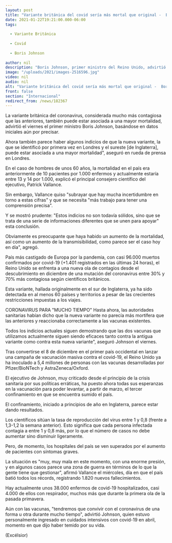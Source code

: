 ```yaml
---
layout: post
title: "Variante británica del covid sería más mortal que original -  Boris Johnson"
date: 2021-01-22T19:21:00.000-06:00
tags:
  
  - Variante Británica
  
  - Covid
  
  - Boris Johnson
  
author: nil
description: "Boris Johnson, primer ministro del Reino Unido, advirtió que la variante del coronavirus detectada en el país podría ser más mortal que la que originó la actual pandemia."
image: "/uploads/2021/images-2516596.jpg"
video: nil
audio: nil
alt: "Variante británica del covid sería más mortal que original -  Boris Johnson"
front: false
section: "Internacional"
redirect_from: /news/182367
---
```


La variante británica del coronavirus, considerada mucho más contagiosa que las anteriores, también puede estar asociada a una mayor mortalidad, advirtió el viernes el primer ministro Boris Johnson, basándose en datos iniciales aún por precisar. 

Ahora también parece haber algunos indicios de que la nueva variante, la que se identificó por primera vez en Londres y el sureste [de Inglaterra], puede estar asociada a una mayor mortalidad", aseguró en rueda de prensa en Londres.

En el caso de hombres de unos 60 años, la mortalidad en el país era anteriormente de 10 pacientes por 1.000 enfermos y actualmente estaría entre 13 y 14 por 1.000, explicó el principal consejero científico del ejecutivo, Patrick Vallance.

Sin embargo, Vallance quiso "subrayar que hay mucha incertidumbre en torno a estas cifras" y que se necesita "más trabajo para tener una comprensión precisa".

Y se mostró prudente: "Estos indicios no son todavía sólidos, sino que se trata de una serie de informaciones diferentes que se unen para apoyar" esta conclusión.

Obviamente es preocupante que haya habido un aumento de la mortalidad, así como un aumento de la transmisibilidad, como parece ser el caso hoy en día", agregó.

País más castigado de Europa por la pandemia, con casi 96.000 muertos confirmados por covid-19 (+1.401 registrados en las últimas 24 horas), el Reino Unido se enfrenta a una nueva ola de contagios desde el descubrimiento en diciembre de una mutación del coronavirus entre 30% y 70% más contagiosa según científicos británicos.

Esta variante, hallada originalmente en el sur de Inglaterra, ya ha sido detectada en al menos 60 países y territorios a pesar de las crecientes restricciones impuestas a los viajes. 

 

CORONAVIRUS PARA "MUCHO TIEMPO"
Hasta ahora, las autoridades sanitarias habían dicho que la nueva variante no parecía más mortífera que las anteriores y reaccionaba correctamente a las vacunas existentes.

Todos los indicios actuales siguen demostrando que las dos vacunas que utilizamos actualmente siguen siendo eficaces tanto contra la antigua variante como contra esta nueva variante", aseguró Johnson el viernes.

Tras convertirse el 8 de diciembre en el primer país occidental en lanzar una campaña de vacunación masiva contra el covid-19, el Reino Unido ya ha inoculado a 5,4 millones de personas con las vacunas desarrolladas por Pfizer/BioNTech y AstraZeneca/Oxford.

El ejecutivo de Johnson, muy criticado desde el principio de la crisis sanitaria por sus políticas erráticas, ha puesto ahora todas sus esperanzas en la vacunación para poder levantar, a partir de marzo, el tercer confinamiento en que se encuentra sumido el país.

El confinamiento, iniciado a principios de año en Inglaterra, parece estar dando resultados. 

Los científicos sitúan la tasa de reproducción del virus entre 1 y 0,8 (frente a 1,3-1,2 la semana anterior). Esto significa que cada persona infectada contagia a entre 1 y 0,8 más, por lo que el número de casos no debe aumentar sino disminuir ligeramente.

Pero, de momento, los hospitales del país se ven superados por el aumento de pacientes con síntomas graves.

La situación es "muy, muy mala en este momento, con una enorme presión, y en algunos casos parece una zona de guerra en términos de lo que la gente tiene que gestionar", afirmó Vallance el miércoles, día en que el país batió todos los récords, registrando 1.820 nuevos fallecimientos.

Hay actualmente unos 38.000 enfermos de covid-19 hospitalizados, casi 4.000 de ellos con respirador, muchos más que durante la primera ola de la pasada primavera.

Aún con las vacunas, "tendremos que convivir con el coronavirus de una forma u otra durante mucho tiempo", advirtió Johnson, quien estuvo personalmente ingresado en cuidados intensivos con covid-19 en abril, momento en que dijo haber temido por su vida.

(Excélsior)